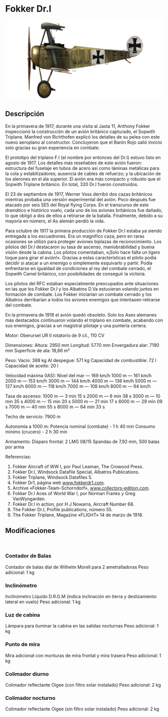 ﻿# Fokker Dr.I

![fokkerdr1](../images/fokkerdr1.png)

## Descripción

En la primavera de 1917, durante una visita al Jasta 11, Anthony Fokker inspeccionó la construcción de un avión británico capturado, el Sopwith Triplane. Manfred von Richthofen explicó los detalles de su pelea con este nuevo aeroplano al constructor. Concluyeron que el Barón Rojo salió invicto solo gracias su gran experiencia en combate.

El prototipo del triplano F.I (el nombre por entonces del Dr.I) estuvo listo en agosto de 1917. Los detalles más reseñables de este avión fueron: estructura del fuselaje en tubos de acero así como láminas metálicas para la cola y estabilizadores; ausencia de cables de refuerzo; y la ubicación de los alerones en el ala superior. El avión era más compacto y robusto que el Sopwith Triplane británico. En total, 320 Dr.I fueron construidos.

El 23 de septiembre de 1917, Werner Voss derribó dos cazas británicos mientras probaba una versión experimental del avión. Poco después fue atacado por seis SE5 del Royal flying Corps. En el transcurso de este dramático e histórico vuelo, cada uno de los aviones británicos fue dañado, lo que obligó a dos de ellos a retirarse de la batalla. Finalmente, debido a su mayoría en número, el As alemán perdió la vida.

Para octubre de 1917 la primera producción de Fokker Dr.I estaba ya siendo entregada a los escuadrones. Era un magnífico caza, pero en raras ocasiones se utilizó para proteger aviones biplazas de reconocimiento. Los pilotos del Dr.I destacaron su tasa de ascenso, maniobrabilidad y buena visión desde la cabina. Los pilotos comentaban, «¡Solo hace falta un ligero toque para girar el avión!». Gracias a estas características el piloto podía decidir si atacar a un enemigo o simplemente esquivarlo y partir. Podía enfrentarse en igualdad de condiciones al rey del combate cerrado, el Sopwith Camel británico, con posibilidades de conseguir la victoria.

Los pilotos del RFC estaban especialmente preocupados ante situaciones en las que los Fokker Dr.I y los Albatros D.Va estuvieran volando juntos en formación de combate. Los Fokker iniciarían un combate cerrado y los Albatros derribarían a todos los aviones enemigos que intentasen retirarse del combate.

En la primavera de 1918 el avión quedó obsoleto. Solo los Ases alemanes más destacados continuaron volando el triplano en combate, acabando con sus enemigos, gracias a un magistral pilotaje y una puntería certera.


Motor:
Oberursel UR II rotatorio de 9 cil., 110 CV

Dimensiones:
Altura: 2950 mm
Longitud: 5770 mm
Envergadura alar: 7190 mm
Superficie de ala: 18,66 m²

Peso:
Vacío: 388 kg
Al despegue: 571 kg
Capacidad de combustible: 72 l
Capacidad de aceite: 20 l

Velocidad máxima (IAS):
Nivel del mar — 169 km/h
1000 m — 161 km/h
2000 m — 153 km/h
3000 m — 144 km/h
4000 m — 136 km/h
5000 m — 127 km/h
6000 m — 118 km/h
7000 m — 108 km/h
8000 m — 94 km/h

Tasa de ascenso:
1000 m —  3 min 15 s
2000 m —  6 min 38 s
3000 m — 10 min 35 s
4000 m — 15 min 20 s
5000 m — 21 min 17 s
6000 m — 29 min 09 s
7000 m — 40 min 55 s
8000 m — 64 min 33 s

Techo de servicio: 7900 m

Autonomía a 1000 m:
Potencia nominal (combate) - 1 h 40 min
Consumo mínimo (crucero) - 2 h 30 min

Armamento:
Disparo frontal: 2 LMG 08/15 Spandau de 7,92 mm, 500 balas por arma

Referencias:
1) Fokker Aircraft of WW I, por Paul Leaman, The Crowood Press.
2) Fokker Dr.I, Windsock Datafile Special, Albatros Publications.
3) Fokker Triplane, Windsock Datafiles 5.
4) Fokker Dr1, página web www.fokkerdr1.com.
5) Archive «Fokker-Team-Schorndorf», www.collectors-edition.com.
6) Fokker Dr.I Aces of World War I, por Norman Franks y Greg VanWyngarden.
7) Fokker Dr.I in action, por H J Nowarra, Aircraft Number 68.
8) The Fokker Dr.I, Profile publications, número 55.
9) The Fokker Triplane, Magazine «FLIGHT» 14 de marzo de 1918.

## Modificaciones
﻿

### Contador de Balas

Contador de balas dial de Wilhelm Morell para 2 ametralladoras
Peso adicional: 1 kg
﻿

### Inclinómetro

Inclinómetro Líquido D.R.G.M (indica inclinación en tierra y deslizamiento lateral en vuelo)
Peso adicional: 1 kg
﻿

### Luz de cabina

Lámpara para iluminar la cabina en las salidas nocturnas
Peso adicional: 1 kg
﻿

### Punto de mira

Mira adicional con monturas de mira frontal y mira trasera
Peso adicional: 1 kg
﻿

### Colimador diurno

Colimador reflectante Oigee (con filtro solar instalado)
Peso adicional: 2 kg
﻿

### Colimador nocturno

Colimador reflectante Oigee (sin filtro solar instalado)
Peso adicional: 2 kg
